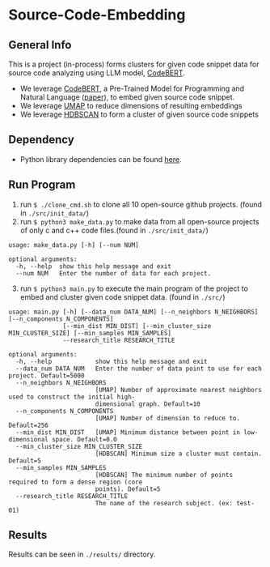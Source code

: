 # Source-Code-Embedding

## General Info
This is a project (in-process) forms clusters for given code snippet data for source code analyzing using LLM model, [CodeBERT](https://github.com/microsoft/CodeBERT).

* We leverage [CodeBERT](https://github.com/microsoft/CodeBERT), a Pre-Trained Model for Programming and Natural Language ([paper](https://arxiv.org/pdf/2002.08155.pdf)), to embed given source code snippet.
* We leverage [UMAP](https://umap-learn.readthedocs.io/en/latest/) to reduce dimensions of resulting embeddings
* We leverage [HDBSCAN](https://hdbscan.readthedocs.io/en/latest/how_hdbscan_works.htmlh) to form a cluster of given source code snippets

## Dependency
* Python library dependencies can be found [here](https://github.com/yheechan/Source-Code-Embedding/blob/master/docs/dependency.txt).

## Run Program
1. run ```$ ./clone_cmd.sh``` to clone all 10 open-source github projects. (found in ```./src/init_data/```)
2. run ```$ python3 make_data.py``` to make data from all open-source projects of only c and c++ code files.(found in ```./src/init_data/```)
```
usage: make_data.py [-h] [--num NUM]

optional arguments:
  -h, --help  show this help message and exit
  --num NUM   Enter the number of data for each project.
```
3. run ```$ python3 main.py``` to execute the main program of the project to embed and cluster given code snippet data. (found in ```./src/```)

```
usage: main.py [-h] [--data_num DATA_NUM] [--n_neighbors N_NEIGHBORS] [--n_components N_COMPONENTS]
               [--min_dist MIN_DIST] [--min_cluster_size MIN_CLUSTER_SIZE] [--min_samples MIN_SAMPLES]
               --research_title RESEARCH_TITLE

optional arguments:
  -h, --help            show this help message and exit
  --data_num DATA_NUM   Enter the number of data point to use for each project. Default=5000
  --n_neighbors N_NEIGHBORS
                        [UMAP] Number of approximate nearest neighbors used to construct the initial high-
                        dimensional graph. Default=10
  --n_components N_COMPONENTS
                        [UMAP] Number of dimension to reduce to. Default=256
  --min_dist MIN_DIST   [UMAP] Minimum distance between point in low-dimensional space. Default=0.0
  --min_cluster_size MIN_CLUSTER_SIZE
                        [HDBSCAN] Minimum size a cluster must contain. Default=5
  --min_samples MIN_SAMPLES
                        [HDBSCAN] The minimum number of points required to form a dense region (core
                        points). Default=5
  --research_title RESEARCH_TITLE
                        The name of the research subject. (ex: test-01)
```

## Results
Results can be seen in ```./results/``` directory.
